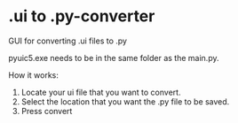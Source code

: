 # .ui to .py-converter
GUI for converting .ui files to .py 

pyuic5.exe needs to be in the same folder as the main.py. 

How it works:
1. Locate your ui file that you want to convert.
2. Select the location that you want the .py file to be saved.
3. Press convert
